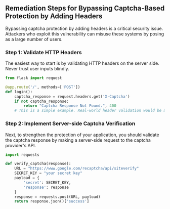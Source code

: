 

## Remediation Steps for Bypassing Captcha-Based Protection by Adding Headers

Bypassing captcha protection by adding headers is a critical security issue. Attackers who exploit this vulnerability can misuse these systems by posing as a large number of users. 

### Step 1: Validate HTTP Headers

The easiest way to start is by validating HTTP headers on the server side. Never trust user inputs blindly.

```python
from flask import request

@app.route('/', methods=['POST'])
def login():
    captcha_response = request.headers.get('X-Captcha')
    if not captcha_response:
        return "Captcha Response Not Found.", 400
    # This is a simple example. Real-world header validation would be much more complex.
```

### Step 2: Implement Server-side Captcha Verification

Next, to strengthen the protection of your application, you should validate the captcha response by making a server-side request to the captcha provider's API.

```python
import requests

def verify_captcha(response):
    URL = "https://www.google.com/recaptcha/api/siteverify"
    SECRET_KEY = "your secret key"
    payload = {
        'secret': SECRET_KEY,
        'response': response
    }
    response = requests.post(URL, payload)
    return response.json()['success']
```